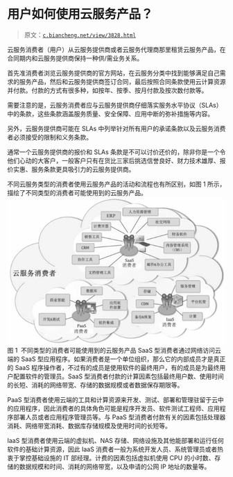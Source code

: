 # 用户如何使用云服务产品？

> 原文：[`c.biancheng.net/view/3828.html`](http://c.biancheng.net/view/3828.html)

云服务消费者（用户）从云服务提供商或者云服务代理商那里租赁云服务产品，在合同期内和云服务提供商保持一种供/需业务关系。

首先准消费者浏览云服务提供商的官方网站，在云服务分类中找到能够满足自己需求的服务产品，然后和云服务提供商签订合同，最后按照合同条款使用云计算资源并付款。付款的方式有很多种，如按年、按季、按月付款及按次数付款等。

需要注意的是，云服务消费者应与云服务提供商仔细落实服务水平协议（SLAs）中的条款，这些条款涵盖服务质量、安全保障、应用中断的弥补措施等内容。

另外，云服务提供商可能在 SLAs 中列举针对所有用户的承诺条款以及云服务消费者必须接受的限制和义务条款。

通常一个云服务提供商的报价和 SLAs 条款是不可以讨价还价的，除非你是一个令他们心动的大客户，一般客户只有在货比三家后挑选信誉良好、财力技术雄厚、报价实惠、服务条款更具吸引力的云服务提供商。

不同云服务类型的消费者使用云服务产品的活动和流程也有所区别，如图 1 所示，描绘了不同类型的消费者可能使用到的云服务产品。![不同类型的消费者可能使用到的云服务产品](img/17166e9c60b0c3de8b170590725a6638.png)
图 1  不同类型的消费者可能使用到的云服务产品
SaaS 型消费者通过网络访问云端的 SaaS 型应用程序。如果消费者是一个单位组织，那么它的内部成员才是真正的 SaaS 程序操作者，不过有的成员是使用软件的最终用户，有的成员是为最终用户配置软件的管理员。SaaS 型消费者付款的计算因素包括最终用户数、使用时间的长短、消耗的网络带宽、存储的数据规模或者数据保存期限等。

PaaS 型消费者使用云端的工具和计算资源来开发、测试、部署和管理驻留于云中的应用程序，因此消费者的具体角色可能是程序开发员、软件测试工程师、应用程序部署人员或者应用程序管理员等。与 PaaS 型消费者付款有关的因素包括处理器消耗、网络带宽消耗、数据库存储规模及使用时间的长短等。

IaaS 型消费者使用云端的虚拟机、NAS 存储、网络设施及其他能部署和运行任何软件的基础计算资源，因此 IaaS 消费者一般为系统开发人员、系统管理员或者热衷于掌控基础设施的 IT 部经理。计费的因素包括虚拟机使用 CPU 的小时数、存储的数据规模和时间、消耗的网络带宽，以及申请的公网 IP 地址的数量等。